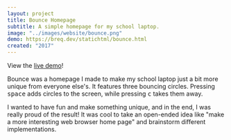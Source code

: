 ```yaml
---
layout: project
title: Bounce Homepage
subtitle: A simple homepage for my school laptop.
image: "../images/website/bounce.png"
demo: https://breq.dev/statichtml/bounce.html
created: "2017"
---
```


<div className="text-center my-4 text-2xl">View the <a href="https://breq.dev/statichtml/bounce.html">live demo</a>!</div>

Bounce was a homepage I made to make my school laptop just a bit more unique from everyone else's. It features three bouncing circles. Pressing <kbd>space</kbd> adds circles to the screen, while pressing <kbd>c</kbd> takes them away.

I wanted to have fun and make something unique, and in the end, I was really proud of the result! It was cool to take an open-ended idea like "make a more interesting web browser home page" and brainstorm different implementations.
